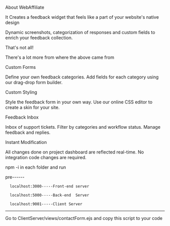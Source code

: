 About WebAffiliate 

 

It Creates a feedback widget that feels like a part of your website's native design 

Dynamic screenshots, categorization of responses and custom fields to enrich your feedback collection. 

That's not all! 

There's a lot more from where the above came from 

Custom Forms 

Define your own feedback categories. Add fields for each category using our drag-drop form builder. 

Custom Styling 

Style the feedback form in your own way. Use our online CSS editor to create a skin for your site. 

Feedback Inbox 

Inbox of support tickets. Filter by categories and workflow status. Manage feedback and replies. 

Instant Modification 

All changes done on project dashboard are reflected real-time. No integration code changes are required. 

 

 

 

npm -i in each folder and run 

pre------ 

      localhost:3000-----Front-end server 

      localhost:5000-----Back-end  Server 

      localhost:9001-----Client Server 

**************************************************************************** 

Go to ClientServer/views/contactForm.ejs and copy this script to your code 

<script async="async" defer="defer" id="feedback_form_tag" type="text/javascript"> 

    var clientIDForForm; 

    (function(i, document,id ){ 

                    i['getClientIDObject'] = id; 

                    i[id] = i[id] || function() { 

                      (i[id].q = i[id].q || []).push(arguments) 

                    }, i[id].l = 1 * new Date(); 

                    //console.log(i[id]); 

                    var f = document.createElement("script"), 

                        d = document.getElementById("feedback_form_tag"); 

                    f.type = "text/javascript", f.async = !0, f.src = "http://localhost:3000/js/form.js", d.parentNode.insertBefore(f, d) 

  })(window, document,'getClientID') 

    setTimeout(function(){ 

        var widgetid=localStorage.getItem('id') 

        getClientID(11);},500); 

******Replace getClientID(11) by getCLientID('your widgetID')************ 

  

******You Can Check your form at 'localhost:3000/clientForm/{yourwidgetID}****** 

  

******At backend Allow Access-Origin to Client Server from 'server.js'******* 

  

  

  

 

 
 

 
